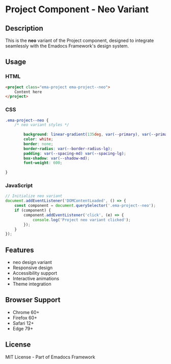 # Project Component - Neo Variant

## Description
This is the **neo** variant of the Project component, designed to integrate seamlessly with the Emadocs Framework's design system.

## Usage

### HTML
```html
<project class="ema-project ema-project--neo">
    Content here
</project>
```

### CSS
```css
.ema-project--neo {
    /* neo variant styles */
    
        background: linear-gradient(135deg, var(--primary), var(--primary-dark));
        color: white;
        border: none;
        border-radius: var(--border-radius-lg);
        padding: var(--spacing-md) var(--spacing-lg);
        box-shadow: var(--shadow-md);
        font-weight: 600;
    
}
```

### JavaScript
```javascript
// Initialize neo variant
document.addEventListener('DOMContentLoaded', () => {
    const component = document.querySelector('.ema-project--neo');
    if (component) {
        component.addEventListener('click', (e) => {
            console.log('Project neo variant clicked');
        });
    }
});
```

## Features
- neo design variant
- Responsive design
- Accessibility support
- Interactive animations
- Theme integration

## Browser Support
- Chrome 60+
- Firefox 60+
- Safari 12+
- Edge 79+

## License
MIT License - Part of Emadocs Framework
